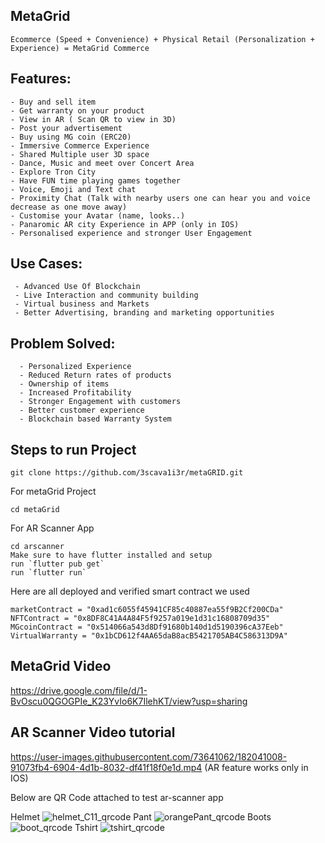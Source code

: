    ## MetaGrid
    Ecommerce (Speed + Convenience) + Physical Retail (Personalization + Experience) = MetaGrid Commerce
    
   ## Features: 
    - Buy and sell item 
    - Get warranty on your product
    - View in AR ( Scan QR to view in 3D)
    - Post your advertisement
    - Buy using MG coin (ERC20)
    - Immersive Commerce Experience
    - Shared Multiple user 3D space
    - Dance, Music and meet over Concert Area
    - Explore Tron City
    - Have FUN time playing games together
    - Voice, Emoji and Text chat
    - Proximity Chat (Talk with nearby users one can hear you and voice decrease as one move away)
    - Customise your Avatar (name, looks..)
    - Panaromic AR city Experience in APP (only in IOS)
    - Personalised experience and stronger User Engagement
    
  ## Use Cases:
     - Advanced Use Of Blockchain
     - Live Interaction and community building
     - Virtual business and Markets
     - Better Advertising, branding and marketing opportunities
     
  ## Problem Solved:
      - Personalized Experience
      - Reduced Return rates of products
      - Ownership of items
      - Increased Profitability
      - Stronger Engagement with customers
      - Better customer experience
      - Blockchain based Warranty System

  ## Steps to run Project
```
git clone https://github.com/3scava1i3r/metaGRID.git
```
For metaGrid Project
```
cd metaGrid
```
For AR Scanner App
```
cd arscanner
Make sure to have flutter installed and setup
run `flutter pub get`
run `flutter run`
```

Here are all deployed and verified smart contract we used
```
marketContract = "0xad1c6055f45941CF85c40887ea55f9B2Cf200CDa"
NFTContract = "0x8DF8C41A4A84F5f9257a019e1d31c16808709d35"
MGcoinContract = "0x514066a543d8Df91680b140d1d5190396cA37Eeb"
VirtualWarranty = "0x1bCD612f4AA65daB8acB5421705AB4C586313D9A"
```

## MetaGrid Video
https://drive.google.com/file/d/1-BvOscu0QGOGPIe_K23YvIo6K7IlehKT/view?usp=sharing
## AR Scanner Video tutorial
https://user-images.githubusercontent.com/73641062/182041008-91073fb4-6904-4d1b-8032-df41f18f0e1d.mp4
(AR feature works only in IOS)


Below are QR Code attached to test ar-scanner app

Helmet
![helmet_C11_qrcode](https://user-images.githubusercontent.com/73641062/182040964-d18e02e8-5ace-48cb-a0bd-6d4690b4d520.png)
Pant
![orangePant_qrcode](https://user-images.githubusercontent.com/73641062/182040967-a4a7f059-4eef-4c8d-8746-c1335c0c6fb7.png)
Boots
![boot_qrcode](https://user-images.githubusercontent.com/73641062/182040968-37180b0a-1ee7-4266-b102-4b7c37659be3.png)
Tshirt
![tshirt_qrcode](https://user-images.githubusercontent.com/73641062/182040969-b2458fc8-66a2-4536-895d-9f87c08e1231.png)
